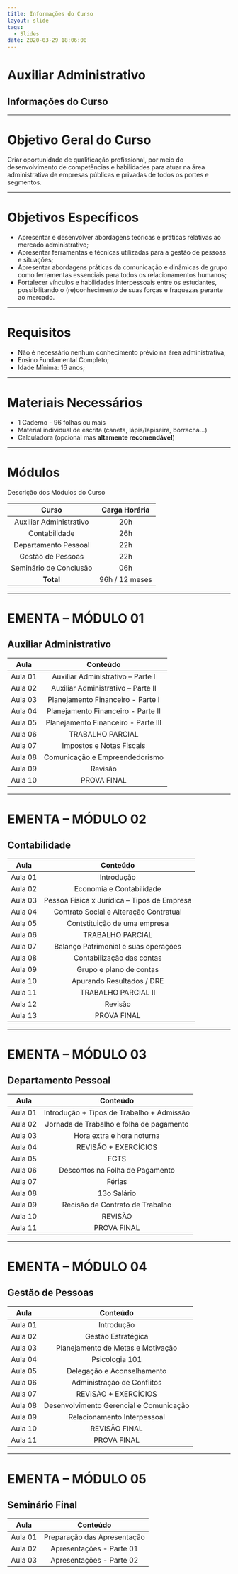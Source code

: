 ```yaml
---
title: Informações do Curso
layout: slide
tags:
  - Slides
date: 2020-03-29 18:06:00
---
```


# Auxiliar Administrativo
## Informações do Curso

---

# Objetivo Geral do Curso

Criar oportunidade de qualificação profissional, por meio do desenvolvimento de competências e habilidades para atuar na área administrativa de empresas públicas e privadas de todos os portes e segmentos.

***

# Objetivos Específicos

- Apresentar e desenvolver abordagens teóricas e práticas relativas ao mercado administrativo;
- Apresentar ferramentas e técnicas utilizadas para a gestão de pessoas e situações;
- Apresentar abordagens práticas da comunicação e dinâmicas de grupo como ferramentas essenciais para todos os relacionamentos humanos;
- Fortalecer vínculos e habilidades interpessoais entre os estudantes, possibilitando o (re)conhecimento de suas forças e fraquezas perante ao mercado.

---

# Requisitos

- Não é necessário nenhum conhecimento prévio na área administrativa;
- Ensino Fundamental Completo;
- Idade Mínima: 16 anos;

***

# Materiais Necessários

- 1 Caderno - 96 folhas ou mais
- Material individual de escrita (caneta, lápis/lapiseira, borracha...)
- Calculadora (opcional mas **altamente recomendável**)

---

# Módulos

Descrição dos Módulos do Curso

| Curso                   | Carga Horária |
| :------------:          | :-----:|
| Auxiliar Administrativo | 20h |
| Contabilidade           | 26h |
| Departamento Pessoal    | 22h |
| Gestão de Pessoas       | 22h |
| Seminário de Conclusão  | 06h |
| **Total**               | 96h / 12 meses |

***

# EMENTA – MÓDULO 01
## Auxiliar Administrativo

| Aula    | Conteúdo                            |
| :-----: | :-----:                             |
| Aula 01 | Auxiliar Administrativo – Parte I   |
| Aula 02 | Auxiliar Administrativo – Parte II  |
| Aula 03 | Planejamento Financeiro - Parte I   |
| Aula 04 | Planejamento Financeiro - Parte II  |
| Aula 05 | Planejamento Financeiro - Parte III |
| Aula 06 | TRABALHO PARCIAL                    |
| Aula 07 | Impostos e Notas Fiscais            |
| Aula 08 | Comunicação e Empreendedorismo      |
| Aula 09 | Revisão                             |
| Aula 10 | PROVA FINAL                         |

***

# EMENTA – MÓDULO 02
## Contabilidade

| Aula    | Conteúdo                                      |
| :-----: | :-----:                                       |
| Aula 01 | Introdução                                    |
| Aula 02 | Economia e Contabilidade                      |
| Aula 03 | Pessoa Física x Jurídica – Tipos de Empresa   |
| Aula 04 | Contrato Social e Alteração Contratual        |
| Aula 05 | Contstituição de uma empresa                  |
| Aula 06 | TRABALHO PARCIAL                              |
| Aula 07 | Balanço Patrimonial e suas operações          |
| Aula 08 | Contabilização das contas                     |
| Aula 09 | Grupo e plano de contas                       |
| Aula 10 | Apurando Resultados / DRE                     |
| Aula 11 | TRABALHO PARCIAL II                           |
| Aula 12 | Revisão                                       |
| Aula 13 | PROVA FINAL                                   |

*** 

# EMENTA – MÓDULO 03
## Departamento Pessoal

| Aula    | Conteúdo                                      |
| :-----: | :-----:                                       |
| Aula 01 | Introdução + Tipos de Trabalho + Admissão     |
| Aula 02 | Jornada de Trabalho e folha de pagamento      |
| Aula 03 | Hora extra e hora noturna                     |
| Aula 04 | REVISÃO + EXERCÍCIOS                          |
| Aula 05 | FGTS                                          |
| Aula 06 | Descontos na Folha de Pagamento               |
| Aula 07 | Férias                                        |
| Aula 08 | 13o Salário                                   |
| Aula 09 | Recisão de Contrato de Trabalho               |
| Aula 10 | REVISÃO                                       |
| Aula 11 | PROVA FINAL                                   |

***

# EMENTA – MÓDULO 04
## Gestão de Pessoas

| Aula    | Conteúdo                                |
| :-----: | :-----:                                 |
| Aula 01 | Introdução                              | 
| Aula 02 | Gestão Estratégica                      | 
| Aula 03 | Planejamento de Metas e Motivação       | 
| Aula 04 | Psicologia 101                          | 
| Aula 05 | Delegação e Aconselhamento              | 
| Aula 06 | Administração de Conflitos              | 
| Aula 07 | REVISÃO + EXERCÍCIOS                    | 
| Aula 08 | Desenvolvimento Gerencial e Comunicação | 
| Aula 09 | Relacionamento Interpessoal             | 
| Aula 10 | REVISÃO FINAL                           | 
| Aula 11 | PROVA FINAL                             |  

***

# EMENTA – MÓDULO 05
## Seminário Final

| Aula    | Conteúdo                                |
| :-----: | :-----:                                 |
| Aula 01 | Preparação das Apresentação             | 
| Aula 02 | Apresentações - Parte 01                | 
| Aula 03 | Apresentações - Parte 02                | 
